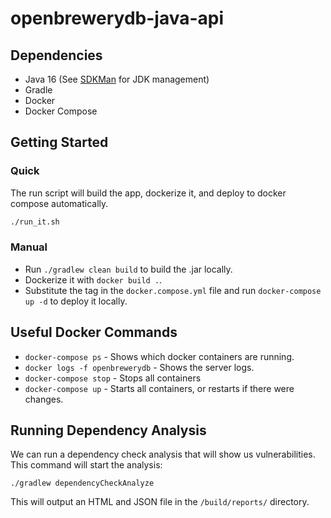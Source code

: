 # openbrewerydb-java-api

## Dependencies

* Java 16 (See [SDKMan](https://sdkman.io/) for JDK management)
* Gradle
* Docker
* Docker Compose

## Getting Started

### Quick

The run script will build the app, dockerize it, and deploy to docker compose automatically.

```bash
./run_it.sh
```

### Manual

* Run `./gradlew clean build` to build the .jar locally.
* Dockerize it with `docker build .`.
* Substitute the tag in the `docker.compose.yml` file and run `docker-compose up -d` to deploy it locally.

## Useful Docker Commands

* `docker-compose ps` - Shows which docker containers are running.
* `docker logs -f openbrewerydb` - Shows the server logs.
* `docker-compose stop` - Stops all containers
* `docker-compose up` - Starts all containers, or restarts if there were changes.

## Running Dependency Analysis
We can run a dependency check analysis that will show us vulnerabilities. This command will start the analysis:

`./gradlew dependencyCheckAnalyze`

This will output an HTML and JSON file in the `/build/reports/` directory.
